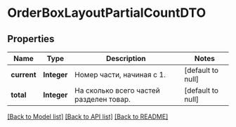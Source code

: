 # OrderBoxLayoutPartialCountDTO
## Properties

| Name | Type | Description | Notes |
|------------ | ------------- | ------------- | -------------|
| **current** | **Integer** | Номер части, начиная с 1. | [default to null] |
| **total** | **Integer** | На сколько всего частей разделен товар. | [default to null] |

[[Back to Model list]](../README.md#documentation-for-models) [[Back to API list]](../README.md#documentation-for-api-endpoints) [[Back to README]](../README.md)

